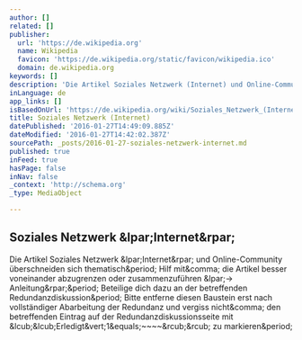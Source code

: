 ```yaml
---
author: []
related: []
publisher:
  url: 'https://de.wikipedia.org'
  name: Wikipedia
  favicon: 'https://de.wikipedia.org/static/favicon/wikipedia.ico'
  domain: de.wikipedia.org
keywords: []
description: 'Die Artikel Soziales Netzwerk (Internet) und Online-Community überschneiden sich thematisch. Hilf mit, die Artikel besser voneinander abzugrenzen oder zusammenzuführen (→ Anleitung). Beteilige dich dazu an der betreffenden Redundanzdiskussion. Bitte entferne diesen Baustein erst nach vollständiger Abarbeitung der Redundanz und vergiss nicht, den betreffenden Eintrag auf der Redundanzdiskussionsseite mit {{Erledigt|1=~~~~}} zu markieren.'
inLanguage: de
app_links: []
isBasedOnUrl: 'https://de.wikipedia.org/wiki/Soziales_Netzwerk_(Internet)'
title: Soziales Netzwerk (Internet)
datePublished: '2016-01-27T14:49:09.885Z'
dateModified: '2016-01-27T14:42:02.387Z'
sourcePath: _posts/2016-01-27-soziales-netzwerk-internet.md
published: true
inFeed: true
hasPage: false
inNav: false
_context: 'http://schema.org'
_type: MediaObject

---
```

<article style=""><h1>Soziales Netzwerk &amp;lpar;Internet&amp;rpar;</h1><p>Die Artikel Soziales Netzwerk &amp;lpar;Internet&amp;rpar; und Online-Community überschneiden sich thematisch&amp;period; Hilf mit&amp;comma; die Artikel besser voneinander abzugrenzen oder zusammenzuführen &amp;lpar;→ Anleitung&amp;rpar;&amp;period; Beteilige dich dazu an der betreffenden Redundanzdiskussion&amp;period; Bitte entferne diesen Baustein erst nach vollständiger Abarbeitung der Redundanz und vergiss nicht&amp;comma; den betreffenden Eintrag auf der Redundanzdiskussionsseite mit &amp;lcub;&amp;lcub;Erledigt&amp;vert;1&amp;equals;~~~~&amp;rcub;&amp;rcub; zu markieren&amp;period;</p></article>